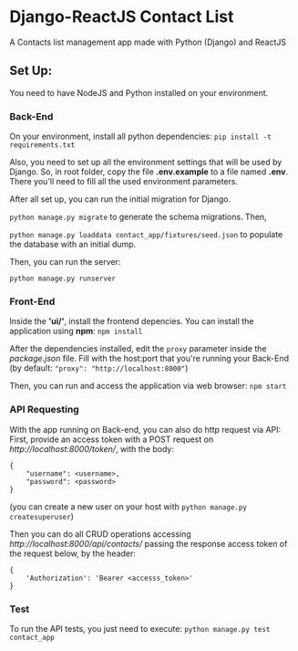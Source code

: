# Django-ReactJS Contact List

A Contacts list management app made with Python (Django) and ReactJS

## Set Up:
You need to have NodeJS and Python installed on your environment.

### Back-End
On your environment, install all python dependencies:
`pip install -t requirements.txt`

Also, you need to set up all the environment settings that will be used by Django. So, in root folder, copy the file **.env.example** to a file named **.env**. There you'll need to fill all the used environment parameters.

After all set up, you can run the initial migration for Django.

`python manage.py migrate`
to generate the schema migrations. Then,

`python manage.py loaddata contact_app/fixtures/seed.json`
to populate the database with an initial dump.

Then, you can run the server:

`python manage.py runserver`

### Front-End

Inside the **'ui/'**, install the frontend depencies. You can install the application using **npm**:
`npm install`

After the dependencies installed, edit the `proxy` parameter inside the *package.json* file. Fill with the host:port that you're running your Back-End (by default: `"proxy": "http://localhost:8000"`)

Then, you can run and access the application via web browser:
`npm start`

### API Requesting
With the app running on Back-end, you can also do http request via API:
First, provide an access token with a POST request on *http://localhost:8000/token/*, with the body:
```
{
    "username": <username>,
    "password": <password>
}
```
(you can create a new user on your host with `python manage.py createsuperuser`)

Then you can do all CRUD operations accessing *http://localhost:8000/api/contacts/* passing the response access token of the request below, by the header:
```
{
	'Authorization': 'Bearer <accesss_token>'
}
```


### Test
To run the API tests, you just need to execute:
`python manage.py test contact_app`
